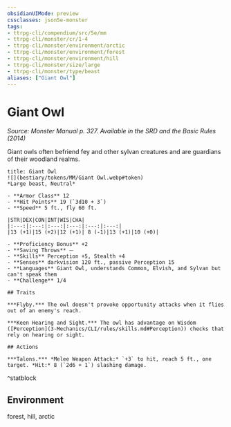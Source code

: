 ```yaml
---
obsidianUIMode: preview
cssclasses: json5e-monster
tags:
- ttrpg-cli/compendium/src/5e/mm
- ttrpg-cli/monster/cr/1-4
- ttrpg-cli/monster/environment/arctic
- ttrpg-cli/monster/environment/forest
- ttrpg-cli/monster/environment/hill
- ttrpg-cli/monster/size/large
- ttrpg-cli/monster/type/beast
aliases: ["Giant Owl"]
---
```

# Giant Owl
*Source: Monster Manual p. 327. Available in the <span title='Systems Reference Document (5.1)'>SRD</span> and the Basic Rules (2014)*  

Giant owls often befriend fey and other sylvan creatures and are guardians of their woodland realms.

```ad-statblock
title: Giant Owl
![](bestiary/tokens/MM/Giant Owl.webp#token)
*Large beast, Neutral*

- **Armor Class** 12
- **Hit Points** 19 (`3d10 + 3`)
- **Speed** 5 ft., fly 60 ft.

|STR|DEX|CON|INT|WIS|CHA|
|:---:|:---:|:---:|:---:|:---:|:---:|
|13 (+1)|15 (+2)|12 (+1)| 8 (-1)|13 (+1)|10 (+0)|

- **Proficiency Bonus** +2
- **Saving Throws** ⏤
- **Skills** Perception +5, Stealth +4
- **Senses** darkvision 120 ft., passive Perception 15
- **Languages** Giant Owl, understands Common, Elvish, and Sylvan but can't speak them
- **Challenge** 1/4

## Traits

***Flyby.*** The owl doesn't provoke opportunity attacks when it flies out of an enemy's reach.

***Keen Hearing and Sight.*** The owl has advantage on Wisdom ([Perception](3-Mechanics/CLI/rules/skills.md#Perception)) checks that rely on hearing or sight.

## Actions

***Talons.*** *Melee Weapon Attack:* `+3` to hit, reach 5 ft., one target. *Hit:* 8 (`2d6 + 1`) slashing damage.
```
^statblock

## Environment

forest, hill, arctic